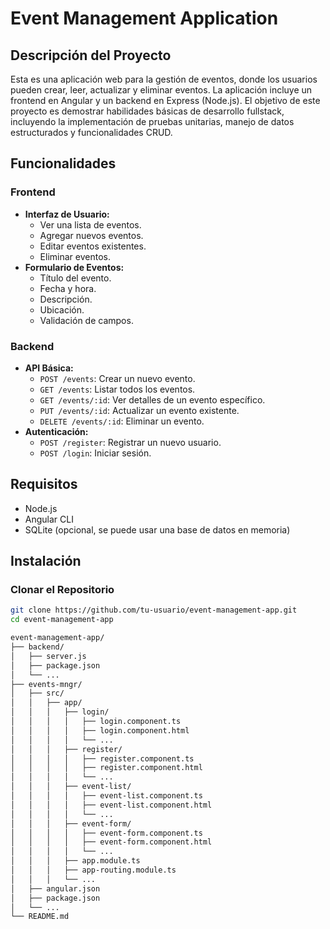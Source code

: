 # Event Management Application

## Descripción del Proyecto

Esta es una aplicación web para la gestión de eventos, donde los usuarios pueden crear, leer, actualizar y eliminar eventos. La aplicación incluye un frontend en Angular y un backend en Express (Node.js). El objetivo de este proyecto es demostrar habilidades básicas de desarrollo fullstack, incluyendo la implementación de pruebas unitarias, manejo de datos estructurados y funcionalidades CRUD.

## Funcionalidades

### Frontend
- **Interfaz de Usuario:**
  - Ver una lista de eventos.
  - Agregar nuevos eventos.
  - Editar eventos existentes.
  - Eliminar eventos.
- **Formulario de Eventos:**
  - Título del evento.
  - Fecha y hora.
  - Descripción.
  - Ubicación.
  - Validación de campos.

### Backend
- **API Básica:**
  - `POST /events`: Crear un nuevo evento.
  - `GET /events`: Listar todos los eventos.
  - `GET /events/:id`: Ver detalles de un evento específico.
  - `PUT /events/:id`: Actualizar un evento existente.
  - `DELETE /events/:id`: Eliminar un evento.
- **Autenticación:**
  - `POST /register`: Registrar un nuevo usuario.
  - `POST /login`: Iniciar sesión.

## Requisitos

- Node.js
- Angular CLI
- SQLite (opcional, se puede usar una base de datos en memoria)

## Instalación

### Clonar el Repositorio

```sh
git clone https://github.com/tu-usuario/event-management-app.git
cd event-management-app

event-management-app/
├── backend/
│   ├── server.js
│   ├── package.json
│   └── ...
├── events-mngr/
│   ├── src/
│   │   ├── app/
│   │   │   ├── login/
│   │   │   │   ├── login.component.ts
│   │   │   │   ├── login.component.html
│   │   │   │   └── ...
│   │   │   ├── register/
│   │   │   │   ├── register.component.ts
│   │   │   │   ├── register.component.html
│   │   │   │   └── ...
│   │   │   ├── event-list/
│   │   │   │   ├── event-list.component.ts
│   │   │   │   ├── event-list.component.html
│   │   │   │   └── ...
│   │   │   ├── event-form/
│   │   │   │   ├── event-form.component.ts
│   │   │   │   ├── event-form.component.html
│   │   │   │   └── ...
│   │   │   ├── app.module.ts
│   │   │   ├── app-routing.module.ts
│   │   │   └── ...
│   ├── angular.json
│   ├── package.json
│   └── ...
└── README.md